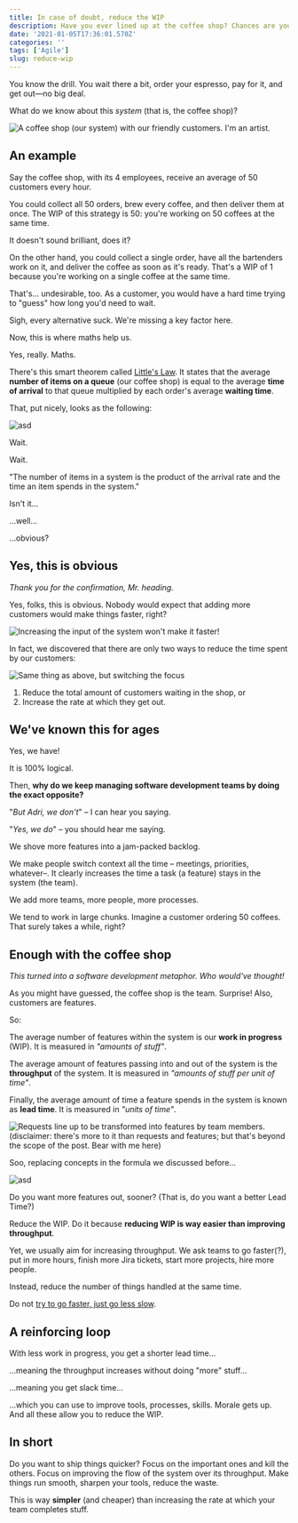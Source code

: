 ```yaml
---
title: In case of doubt, reduce the WIP
description: Have you ever lined up at the coffee shop? Chances are you have.
date: '2021-01-05T17:36:01.570Z'
categories: ''
tags: ['Agile']
slug: reduce-wip
---
```


You know the drill. You wait there a bit, order your espresso, pay for it, and get out—no big deal.

What do we know about this *system* (that is, the coffee shop)?

![A coffee shop (our system) with our friendly customers. I'm an artist.](./pic1.png)

## An example

Say the coffee shop, with its 4 employees, receive an average of 50 customers every hour.

You could collect all 50 orders, brew every coffee, and then deliver them at once. The WIP of this strategy is 50: you're working on 50 coffees at the same time.

It doesn't sound brilliant, does it?

On the other hand, you could collect a single order, have all the bartenders work on it, and deliver the coffee as soon as it's ready. That's a WIP of 1 because you're working on a single coffee at the same time.

That's… undesirable, too. As a customer, you would have a hard time trying to "guess" how long you'd need to wait.

Sigh, every alternative suck. We're missing a key factor here.

Now, this is where maths help us.

Yes, really. Maths.

There's this smart theorem called [Little's Law](https://en.wikipedia.org/wiki/Little%27s_law). It states that the average **number of items on a queue** (our coffee shop) is equal to the average **time of arrival** to that queue multiplied by each order's average **waiting time**.

That, put nicely, looks as the following:

![asd](./pic6.png)
<!-- ![asd](./pic5.png) -->


<!-- (*disclaimer: I didn't discover that (lol of course I did not). It is called [Little's Law](https://en.wikipedia.org/wiki/Little%27s_law), and it is one of the essential pillars which [uphold Kanban](https://itsadeliverything.com/littles-law-the-basis-of-lean-and-kanban)*). -->

<!--
## Customers, coffees, and queues

Well, we know that more customers queueing up won't make the system faster. Right? Quite the opposite! The bartender might get stressed if people start to pile up.

What else do we know? Well, that we could serve more coffees by opening more hours or buying better coffee makers.

Let's examine the relationships between the speed that customers enter and exit the shop, shop's capacity, and the time they spend "waiting".

It is as follows:




Now we can do some basic algebra! Don't worry, we'll keep this simple.

First, take the average speed at which people get to the line. Then, multiply it by the time they spend in line. The result is the average number of people waiting for its coffee.

Also: the number of items in the system is the product of the arrival rate and the time an item spends in the system. -->

Wait.

Wait.

"The number of items in a system is the product of the arrival rate and the time an item spends in the system."

Isn't it…

…well…

…obvious?


## Yes, this is obvious

*Thank you for the confirmation, Mr. heading.*

Yes, folks, this is obvious. Nobody would expect that adding more customers would make things faster, right?

![Increasing the input of the system won't make it faster!](./pic2.png)

In fact, we discovered that there are only two ways to reduce the time spent by our customers:

![Same thing as above, but switching the focus](./pic5.png)

1. Reduce the total amount of customers waiting in the shop, or
2. Increase the rate at which they get out.


## We've known this for ages

Yes, we have!

It is 100% logical.

Then, **why do we keep managing software development teams by doing the exact opposite?**

"*But Adri, we don't*" – I can hear you saying.

"*Yes, we do*" – you should hear me saying.

We shove more features into a jam-packed backlog.

We make people switch context all the time – meetings, priorities, whatever–. It clearly increases the time a task (a feature) stays in the system (the team).

We add more teams, more people, more processes.

We tend to work in large chunks. Imagine a customer ordering 50 coffees. That surely takes a while, right?


## Enough with the coffee shop

*This turned into a software development metaphor. Who would've thought!*

As you might have guessed, the coffee shop is the team. Surprise! Also, customers are features.

So:

The average number of features within the system is our **work in progress** (WIP). It is measured in *"amounts of stuff"*.

The average amount of features passing into and out of the system is the **throughput** of the system. It is measured in *"amounts of stuff per unit of time"*.

Finally, the average amount of time a feature spends in the system is known as **lead time**. It is measured in *"units of time"*.

![Requests line up to be transformed into features by team members. (disclaimer: there's more to it than requests and features; but that's beyond the scope of the post. Bear with me here)](./pic3.png)

Soo, replacing concepts in the formula we discussed before…

![asd](./pic4.png)

Do you want more features out, sooner? (That is, do you want a better Lead Time?)

Reduce the WIP. Do it because **reducing WIP is way easier than improving throughput**.

Yet, we usually aim for increasing throughput. We ask teams to go faster(?), put in more hours, finish more Jira tickets, start more projects, hire more people.

Instead, reduce the number of things handled at the same time.

Do not [try to go faster, just go less slow](https://afontcu.dev/slow/).


## A reinforcing loop

With less work in progress, you get a shorter lead time…

…meaning the throughput increases without doing "more" stuff…

…meaning you get slack time…

…which you can use to improve tools, processes, skills. Morale gets up. And all these allow you to reduce the WIP.


## In short

Do you want to ship things quicker? Focus on the important ones and kill the others. Focus on improving the flow of the system over its throughput. Make things run smooth, sharpen your tools, reduce the waste.

This is way **simpler** (and cheaper) than increasing the rate at which your team completes stuff.